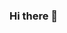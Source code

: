### Hi there 👋

<!--
**reverseRAFID/reverseRAFID** is a ✨ _special_ ✨ repository because its `README.md` (this file) appears on your GitHub profile.

<img src = "https://lanyard.cnrad.dev/api/447770912331268096"></img>
<img src="https://myreadme.vercel.app/api/embed/reverseRAFID?panels=userstatistics,toprepositories,toplanguages,commitgraph" alt="reimaginedreadme" />

-->
